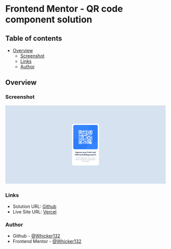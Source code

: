 # Frontend Mentor - QR code component solution

## Table of contents

- [Overview](#overview)
  - [Screenshot](#screenshot)
  - [Links](#links)
  - [Author](#author)

## Overview

### Screenshot

![](./screenshot.png)

### Links

- Solution URL: [Github](https://github.com/whicker132/QR-code)
- Live Site URL: [Vercel](https://qr-code-opal-nine.vercel.app/)

### Author

- Github - [@Whicker132](https://github.com/whicker132)
- Frontend Mentor - [@Whicker132](https://www.frontendmentor.io/profile/whicker132)

